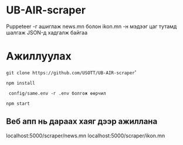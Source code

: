 # UB-AIR-scraper
Puppeteer -г ашиглаж news.mn болон ikon.mn -н мэдээг цаг тутамд шалгаж JSON-д хадгалж байгаа

# Ажиллуулах
``` git clone https://github.com/USOTT/UB-AIR-scraper ```'

``` npm install ```

``` config/same.env -г .env болгож өөрчил```

``` npm start ```

## Веб апп нь дараах хаяг дээр ажиллана
localhost:5000/scraper/news.mn
localhost:5000/scraper/ikon.mn

